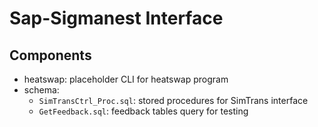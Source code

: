# Sap-Sigmanest Interface

## Components
- heatswap: placeholder CLI for heatswap program
- schema:
	- `SimTransCtrl_Proc.sql`: stored procedures for SimTrans interface
	- `GetFeedback.sql`: feedback tables query for testing
